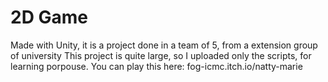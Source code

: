 # 2D Game

Made with Unity, it is a project done in a team of 5, from a extension group of university
This project is quite large, so I uploaded only the scripts, for learning porpouse.
You can play this here: fog-icmc.itch.io/natty-marie
